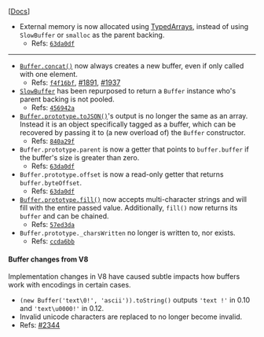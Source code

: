 [[Docs](https://iojs.org/api/buffer.html)]

- External memory is now allocated using [TypedArrays](https://developer.mozilla.org/en/docs/Web/JavaScript/Typed_arrays), instead of using `SlowBuffer` or `smalloc` as the parent backing.
  - Refs: [`63da0df`](https://github.com/nodejs/node/commit/63da0dfd3a4460e117240e84b57af2137469497e)

---

- [`Buffer.concat()`](https://iojs.org/api/buffer.html#buffer_class_method_buffer_concat_list_totallength) now always creates a new buffer, even if only called with one element.
  - Refs: [`f4f16bf`](https://github.com/nodejs/io.js/commit/f4f16bf03980df4d4366697d40e80da805a38bf8), [#1891](https://github.com/nodejs/io.js/issues/1891), [#1937](https://github.com/nodejs/io.js/pull/1937)
- [`SlowBuffer`](https://iojs.org/api/buffer.html#buffer_class_slowbuffer) has been repurposed to return a `Buffer` instance who's parent backing is not pooled.
  - Refs: [`456942a`](https://github.com/nodejs/node/commit/456942a920fe313ebe0b0da366d26ef400ec177e)
- [`Buffer.prototype.toJSON()`](https://iojs.org/api/buffer.html#buffer_buf_tojson)'s output is no longer the same as an array. Instead it is an object specifically tagged as a buffer, which can be recovered by passing it to (a new overload of) the `Buffer` constructor.
  - Refs: [`840a29f`](https://github.com/nodejs/node/commit/840a29fc0fd256a63b3f2f5e7528de5107a608a3)
- `Buffer.prototype.parent` is now a getter that points to `buffer.buffer` if the buffer's size is greater than zero.
  - Refs: [`63da0df`](https://github.com/nodejs/node/commit/63da0dfd3a4460e117240e84b57af2137469497e)
- `Buffer.prototype.offset` is now a read-only getter that returns `buffer.byteOffset`.
  - Refs: [`63da0df`](https://github.com/nodejs/node/commit/63da0dfd3a4460e117240e84b57af2137469497e)
- [`Buffer.prototype.fill()`](https://iojs.org/api/buffer.html#buffer_buf_fill_value_offset_end) now accepts multi-character strings and will fill with the entire passed value. Additionally, `fill()` now returns its `buffer` and can be chained.
  - Refs: [`57ed3da`](https://github.com/nodejs/node/commit/57ed3daebfe4700b14cd551f50240f1a634dbd64)
- `Buffer.prototype._charsWritten` no longer is written to, nor exists.
  - Refs: [`ccda6bb`](https://github.com/nodejs/node/commit/ccda6bb3ac99ee46508860385128f47a3d5547e5)

#### Buffer changes from V8

Implementation changes in V8 have caused subtle impacts how buffers work with encodings in certain cases.

- `(new Buffer('text\0!', 'ascii')).toString()` outputs `'text !'` in 0.10 and `'text\u0000!'` in 0.12.
- Invalid unicode characters are replaced to no longer become invalid.
 - Refs: [#2344](https://github.com/nodejs/node/issues/2344)
